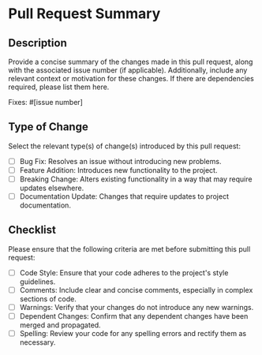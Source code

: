 # Pull Request Summary

## Description

Provide a concise summary of the changes made in this pull request, along with the associated issue number (if applicable). Additionally, include any relevant context or motivation for these changes. If there are dependencies required, please list them here.

Fixes: #[issue number]

## Type of Change

Select the relevant type(s) of change(s) introduced by this pull request:

- [ ] Bug Fix: Resolves an issue without introducing new problems.
- [ ] Feature Addition: Introduces new functionality to the project.
- [ ] Breaking Change: Alters existing functionality in a way that may require updates elsewhere.
- [ ] Documentation Update: Changes that require updates to project documentation.

## Checklist

Please ensure that the following criteria are met before submitting this pull request:

- [ ] Code Style: Ensure that your code adheres to the project's style guidelines.
- [ ] Comments: Include clear and concise comments, especially in complex sections of code.
- [ ] Warnings: Verify that your changes do not introduce any new warnings.
- [ ] Dependent Changes: Confirm that any dependent changes have been merged and propagated.
- [ ] Spelling: Review your code for any spelling errors and rectify them as necessary.
